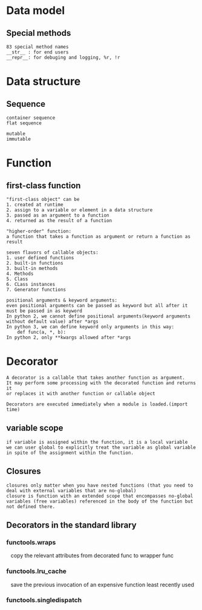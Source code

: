 
# Data model
## Special methods
    83 special method names
    __str__ : for end users
    __repr__: for debuging and logging, %r, !r
    
# Data structure
## Sequence
    container sequence
    flat sequence
    
    mutable
    immutable
    
    
# Function
## first-class function
    "first-class object" can be    
    1. created at runtime
    2. assign to a variable or element in a data structure
    3. passed as an argument to a function
    4. returned as the result of a function
   
    "higher-order" function:
    a function that takes a function as argument or return a function as result
    
    seven flavors of callable objects:
    1. user defined functions
    2. built-in functions
    3. built-in methods
    4. Methods
    5. Class
    6. CLass instances
    7. Generator functions

    positional arguments & keyword arguments:
    even positional arguments can be passed as keyword but all after it must be passed in as keyword
    In python 2, we cannot define positional arguments(keyword arguments without default value) after *args
    In python 3, we can define keyword only arguments in this way:
        def func(a, *, b):
    In python 2, only **kwargs allowed after *args    
    
# Decorator
    A decorator is a callable that takes another function as argument.
    It may perform some processing with the decorated function and returns it 
    or replaces it with another function or callable object
    
    Decorators are executed immediately when a module is loaded.(import time)
    
## variable scope
    if variable is assigned within the function, it is a local variable
    we can user global to explicitly treat the variable as global variable in spite of the assignment within the function.

## Closures
    closures only matter when you have nested functions (that you need to deal with external variables that are no-global)
    closure is function with an extended scope that encompasses no-global variables (free variables) referenced in the body of the function but not defined there.


## Decorators in the standard library
### functools.wraps
    copy the relevant attributes from decorated func to wrapper func
    
### functools.lru_cache
    save the previous invocation of an expensive function
    least recently used
    
### functools.singledispatch
